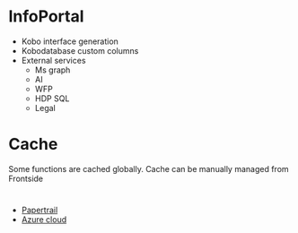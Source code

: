 # InfoPortal

- Kobo interface generation
- Kobodatabase custom columns
- External services
    - Ms graph
    - AI
    - WFP
    - HDP SQL
    - Legal

# Cache

Some functions are cached globally. Cache can be manually managed from Frontside

#  

- [Papertrail](https://my.papertrailapp.com/groups/39251744/events)
- [Azure cloud](https://portal.azure.com/) 